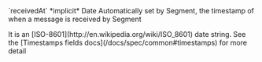<tr>
  <td>`receivedAt` *implicit*</td>
  <td>Date</td>
  <td>Automatically set by Segment, the timestamp of when a message is received by Segment
    <p>It is an [ISO-8601](http://en.wikipedia.org/wiki/ISO_8601) date string.  See the [Timestamps fields docs](/docs/spec/common#timestamps) for more detail</p>
  </td>
</tr>